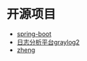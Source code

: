 # 开源项目

- [spring-boot](https://github.com/openHappy/spring-boot)
- [日志分析平台graylog2](https://github.com/openHappy/graylog2-server)
- [zheng](https://github.com/openHappy/zheng)

